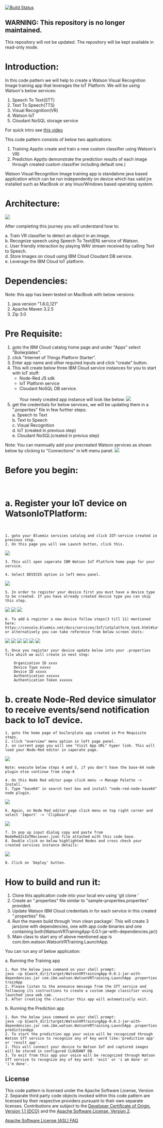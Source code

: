 [![Build Status](https://travis-ci.org/IBM/IoTWatsonTrainingandPredictionApp.svg?branch=master)](https://travis-ci.org/IBM/IoTWatsonTrainingandPredictionApp)

## WARNING: This repository is no longer maintained. 

This repository will not be updated. The repository will be kept available in read-only mode.

<h1>Introduction:</h1>

In this code pattern we will help to create a Watson Visual Recognition Image training app that leverages the IoT Platform. 
We will be using Watson's below services:

1. Speech To Text(STT)
2. Text To Speech(TTS)
3. Visual Recognition(VR)
4. Watson IoT
5. Cloudant NoSQL storage service

For quick intro see <a href="src/extresources/images/intro.mp4">this video</a>

This code pattern consists of below two applications:
1. Training App(to create and train a new custom classifier using Watson's VR)
2. Prediction App(to demonstrate the prediction results of each image through created custom classifier including default one.)

Watson Visual Recognition Image training app is standalone java based application which can be run independently on device which has valid jre installed such as MacBook or any linux/Windows based operating system.

<h1>Architecture:</h1>

<img src="src/extresources/images/Snip20170721_19.png" allign="center"/>

After completing this journey you will understand how to:

a. Train VR classifier to detect an object in an image.<br/>
b. Recognize speech using Speech To Text(EN) service of Watson.<br/>
c. User friendly interaction by playing WAV stream received by calling Text to Speech.<br/>
d. Store Images on cloud using IBM Cloud Cloudant DB service. <br/>
e. Leverage the IBM Cloud IoT platform. <br/>

<h1>Dependencies:</h1>

Note: this app has been tested on MacBook with below versions:
1. java version "1.8.0_121"
2. Apache Maven 3.2.5
3. Zip 3.0

<h1>Pre Requisite:</h1>

1. goto the IBM Cloud catalog home page and under "Apps" select "Boilerplates".
2. click "Internet of Things Platform Starter".
3. Enter app name and other required inputs and click "create" button.
4. This will create below three IBM Cloud service instances for you to start with IoT stuff:
	* Node-Red JS sdk
	* IoT Platform service
	* Cloudant NoSQL DB service. <br/><br/>
		Your newly created app instance will look like below:
		<img src="src/extresources/images/Snip20180202_15.png" allign="center"/>
5. get the credentials for below services, we will be updating them in a ".properties" file in few further steps:<br/>
	a. Speech to Text<br/>
	b. Text to Speech<br/>
	c. Visual Recognition<br/>
	d. IoT (created in previous step)<br/>
	e. Cloudant NoSQL(created in previus step)<br/>
	
Note: You can mannually add your precreated Watson services as shown below by clicking to "Connections" in left menu panel.
<img src="src/extresources/images/Snip20180207_35.png" allign="center"/>

<h1>Before you begin:</h1><br/>

<h1>a. Register your IoT device on WatsonIoTPlatform:</h1><br/>

	1. goto your Bluemix services catalog and click IOT-service created in previous step.
	2. On this page you will see Launch button, click this. 
<img src="src/extresources/images/Snip20180202_16.png" allign="center"/>

	3. This will open saperate IBM Watson IoT Platform home page for your service.
	
	4. Select DEVICES option in left menu panel.
<img src="src/extresources/images/Snip20180202_17.png" allign="center"/>

	5. In order to register your device first you must have a device type to be created. If you have already created device type you can skip this step.
	
<img src="src/extresources/images/Snip20180202_19.png" allign="center"/>
<img src="src/extresources/images/Snip20180202_20.png" allign="center"/>
<img src="src/extresources/images/Snip20180207_36.png" allign="center"/>

	6. To add & register a new device follow steps(3 till 11) mentioned here: https://console.bluemix.net/docs/services/IoT/iotplatform_task.html#iotplatform_task' or alternatively you can take reference from below screen shots:
	
<img src="src/extresources/images/Snip20180202_22.png" allign="center"/>
<img src="src/extresources/images/Snip20180202_24.png" allign="center"/>
<img src="src/extresources/images/Snip20180207_37.png" allign="center"/>
<img src="src/extresources/images/Snip20180202_26.png" allign="center"/>
<img src="src/extresources/images/Snip20180202_27.png" allign="center"/>
<img src="src/extresources/images/Snip20180202_28.png" allign="center"/>

	5. Once you register your device update below into your .properties file which we will create in next step:

		Organization ID xxxx
		Device Type xxxxx
		Device ID xxxxx
		Authentication xxxxxx
		Authentication Token xxxxxx


<h1>b. create Node-Red device simulator to receive events/send notification back to IoT device.</h1>

	1. goto the home page of boilerplate app created in Pre Requisite steps.
	2. click "overview" menu option in left page panel.
	3. on current page you will see "Visit App URL" hyper link. This will load your Node-Red editor in saperate page.
<img src="./src/extresources/images/Snip20180202_15.png" allign="left"/>
	
	Note: execute below steps 4 and 5, if you don't have the base-64 node plugin else continue from step-6 
	
	4. On this Node Red editor page click menu -> Manage Palette -> Install. 
	5. Type "base64" in search text box and install "node-red-node-base64" node plugin.
<img src="./src/extresources/images/Snip20171106_14.png" allign="left"/>
	
	6. Again, on Node Red editor page click menu on top right corner and select 'Import' -> 'Clipboard'.
<img src="./src/extresources/images/Snip20180207_45.png" allign="left"/>

	7. In pop up input dialog copy and paste from NodeRedJsIoTReciever.json file attached with this code base.
	8. Double click on below highlighted Nodes and cross check your created services instance details:
<img src="./src/extresources/images/Snip20180207_46.png" allign="left"/>
	
	8. Click on 'Deploy' button. 


<h1>How to build and run it:</h1>


1. Clone this application code into your local env using 'git clone <git-URL>'
2. Create an ".properties" file similar to "sample-properties.properties" provided.
3. Update Watson IBM Cloud credentials in for each service in this created ".properties" file.
3. Run the maven build through 'mvn clean package'. This will create 3 jars(one with dependencies, one with app code binaries and one containing both(WatsonVRTrainingApp-0.0.1-jar-with-dependencies.jar))
4. Main class to start any of above mentioned app is com.ibm.watson.WatsonVRTraining.LaunchApp. 

You can run any of below application:

a. Running the Training app

	1. Run the below java command on your shell prompt:
	java -cp ${work_dir}/target/WatsonVRTrainingApp-0.0.1-jar-with-dependencies.jar com.ibm.watson.WatsonVRTraining.LaunchApp .properties trainApp
	2. Please listen to the announce message from the STT service and following its instructions to create a custom image classifier using launched java web cam.  
	3. After creating the classifier this app will automatically exit.

b. Running the Prediction app

	1. Run the below java command on your shell prompt:
	java -cp ${work_dir}/target/WatsonVRTrainingApp-0.0.1-jar-with-dependencies.jar com.ibm.watson.WatsonVRTraining.LaunchApp .properties predictionApp
	2. To start the prediction app your voice will be recognized through Watson STT service to recognize any of key word like:'prediction app' or 'result app'.
	2. This will connect your device to Watson IoT and captured images will be stored in configured CLOUDANT DB.
	3. To exit from this app your voice will be recognized through Watson STT service to recognize any of key word: 'exit' or 'i am done' or 'i'm done'.
	
	
## License
This code pattern is licensed under the Apache Software License, Version 2.  Separate third party code objects invoked within this code pattern are licensed by their respective providers pursuant to their own separate licenses. Contributions are subject to the [Developer Certificate of Origin, Version 1.1 (DCO)](https://developercertificate.org/) and the [Apache Software License, Version 2](http://www.apache.org/licenses/LICENSE-2.0.txt).

[Apache Software License (ASL) FAQ](http://www.apache.org/foundation/license-faq.html#WhatDoesItMEAN)
